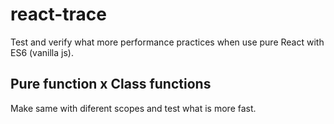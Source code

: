 # react-trace
Test and verify what more performance practices when use pure React with ES6 (vanilla js).

## Pure function x Class functions
Make same with diferent scopes and test what is more fast.
